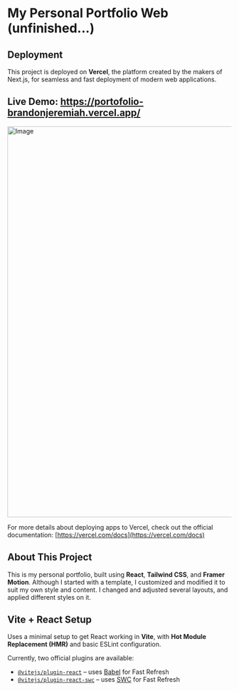 # My Personal Portfolio Web (unfinished...)

## Deployment  
This project is deployed on **Vercel**, the platform created by the makers of Next.js, for seamless and fast deployment of modern web applications.

## Live Demo: https://portofolio-brandonjeremiah.vercel.app/

<img width="1633" height="876" alt="Image" src="https://github.com/user-attachments/assets/929373bb-1199-4235-8ce5-d48a1fdc1586" />

For more details about deploying apps to Vercel, check out the official documentation:
[https://vercel.com/docs](https://vercel.com/docs)

## About This Project  
This is my personal portfolio, built using **React**, **Tailwind CSS**, and **Framer Motion**. Although I started with a template, I customized and modified it to suit my own style and content. I changed and adjusted several layouts, and applied different styles on it.


## Vite + React Setup  
Uses a minimal setup to get React working in **Vite**, with **Hot Module Replacement (HMR)** and basic ESLint configuration.

Currently, two official plugins are available:

- [`@vitejs/plugin-react`](https://github.com/vitejs/vite-plugin-react/blob/main/packages/plugin-react/README.md) – uses [Babel](https://babeljs.io/) for Fast Refresh  
- [`@vitejs/plugin-react-swc`](https://github.com/vitejs/vite-plugin-react-swc) – uses [SWC](https://swc.rs/) for Fast Refresh
